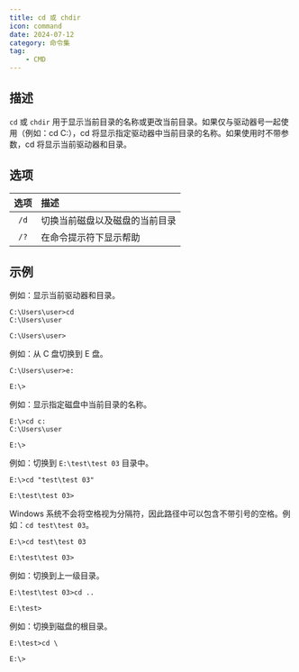 ```yaml
---
title: cd 或 chdir
icon: command
date: 2024-07-12
category: 命令集
tag:
    - CMD
---
```


## 描述

`cd` 或 `chdir` 用于显示当前目录的名称或更改当前目录。如果仅与驱动器号一起使用（例如：cd C:），cd 将显示指定驱动器中当前目录的名称。如果使用时不带参数，cd 将显示当前驱动器和目录。

## 选项

|  选项  |  描述  |
|  :----:  |  :----  |
|  `/d`  |  切换当前磁盘以及磁盘的当前目录  |
|  `/?`  |  在命令提示符下显示帮助  |

## 示例

例如：显示当前驱动器和目录。

```shell
C:\Users\user>cd
C:\Users\user

C:\Users\user>
```

例如：从 C 盘切换到 E 盘。

```shell
C:\Users\user>e:

E:\>
```

例如：显示指定磁盘中当前目录的名称。

```shell
E:\>cd c:
C:\Users\user

E:\>
```

例如：切换到 `E:\test\test 03` 目录中。

```shell
E:\>cd "test\test 03"

E:\test\test 03>
```

Windows 系统不会将空格视为分隔符，因此路径中可以包含不带引号的空格。例如：`cd test\test 03`。

```shell
E:\>cd test\test 03

E:\test\test 03>
```

例如：切换到上一级目录。

```shell
E:\test\test 03>cd ..

E:\test>
```

例如：切换到磁盘的根目录。

```shell
E:\test>cd \

E:\>
```
